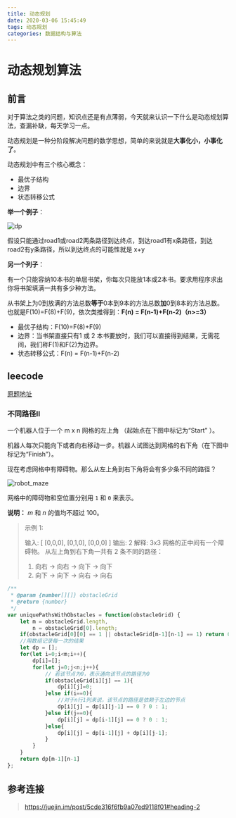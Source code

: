 ```yaml
---
title: 动态规划
date: 2020-03-06 15:45:49
tags: 动态规划
categories: 数据结构与算法
---
```

# 动态规划算法

## 前言

对于算法之类的问题，知识点还是有点薄弱，今天就来认识一下什么是动态规划算法，查漏补缺，每天学习一点。

动态规划是一种分阶段解决问题的数学思想，简单的来说就是**大事化小，小事化了**。

动态规划中有三个核心概念：

+ 最优子结构
+ 边界
+ 状态转移公式

**举一个例子**：

![dp](dp.png)

假设只能通过road1或road2两条路径到达终点，到达road1有x条路径，到达road2有y条路径，所以到达终点的可能性就是 x+y 

**另一个列子**：

有一个只能容纳10本书的单层书架，你每次只能放1本或2本书。要求用程序求出你将书架填满一共有多少种方法。

从书架上为0到放满的方法总数**等于**0本到9本的方法总数**加**0到8本的方法总数。也就是F(10)=F(8)+F(9)，依次类推得到：**F(n) = F(n-1)+F(n-2)（n>=3）**

+ 最优子结构：F(10)=F(8)+F(9)
+ 边界：当书架直接只有1 或 2 本书要放时，我们可以直接得到结果，无需花间，我们称F(1)和F(2)为边界。
+ 状态转移公式：F(n) = F(n-1)+F(n-2)



## leecode

[原题地址](https://leetcode-cn.com/problems/unique-paths-ii/)

### 不同路径II

一个机器人位于一个 m x n 网格的左上角 （起始点在下图中标记为“Start” ）。

机器人每次只能向下或者向右移动一步。机器人试图达到网格的右下角（在下图中标记为“Finish”）。

现在考虑网格中有障碍物。那么从左上角到右下角将会有多少条不同的路径？

![robot_maze](robot_maze.png)

网格中的障碍物和空位置分别用 `1` 和 `0` 来表示。

**说明：** *m* 和 *n* 的值均不超过 100。

> 示例 1:
>
> 输入:
> [
>   [0,0,0],
>   [0,1,0],
>   [0,0,0]
> ]
> 输出: 2
> 解释:
> 3x3 网格的正中间有一个障碍物。
> 从左上角到右下角一共有 2 条不同的路径：
>
> 1. 向右 -> 向右 -> 向下 -> 向下
> 2. 向下 -> 向下 -> 向右 -> 向右
>
> 

```js
/**
 * @param {number[][]} obstacleGrid
 * @return {number}
 */
var uniquePathsWithObstacles = function(obstacleGrid) {
    let m = obstacleGrid.length,
        n = obstacleGrid[0].length;
    if(obstacleGrid[0][0] == 1 || obstacleGrid[m-1][n-1] == 1) return 0;
    //用数组记录每一次的结果
    let dp = [];
    for(let i=0;i<m;i++){
        dp[i]=[];
        for(let j=0;j<n;j++){
            // 若该节点为0，表示通向该节点的路径为0
            if(obstacleGrid[i][j] == 1){
                dp[i][j]=0;
            }else if(i==0){
                //对于n行1列来说，该节点的路径是依赖于左边的节点
                dp[i][j] = dp[i][j-1] == 0 ? 0 : 1;
            }else if(j==0){
                dp[i][j] = dp[i-1][j] == 0 ? 0 : 1;
            }else{
                dp[i][j] = dp[i-1][j] + dp[i][j-1];
            }
        }
    }
    return dp[m-1][n-1]    
};
```

## 参考连接

>https://juejin.im/post/5cde316f6fb9a07ed9118f01#heading-2